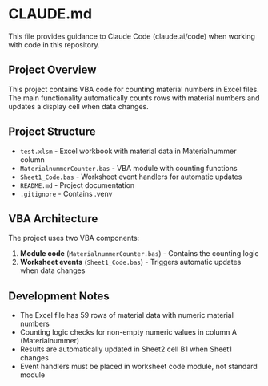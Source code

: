 # CLAUDE.md

This file provides guidance to Claude Code (claude.ai/code) when working with code in this repository.

## Project Overview

This project contains VBA code for counting material numbers in Excel files. The main functionality automatically counts rows with material numbers and updates a display cell when data changes.

## Project Structure

- `test.xlsm` - Excel workbook with material data in Materialnummer column
- `MaterialnummerCounter.bas` - VBA module with counting functions
- `Sheet1_Code.bas` - Worksheet event handlers for automatic updates
- `README.md` - Project documentation
- `.gitignore` - Contains .venv

## VBA Architecture

The project uses two VBA components:
1. **Module code** (`MaterialnummerCounter.bas`) - Contains the counting logic
2. **Worksheet events** (`Sheet1_Code.bas`) - Triggers automatic updates when data changes

## Development Notes

- The Excel file has 59 rows of material data with numeric material numbers
- Counting logic checks for non-empty numeric values in column A (Materialnummer)
- Results are automatically updated in Sheet2 cell B1 when Sheet1 changes
- Event handlers must be placed in worksheet code module, not standard module